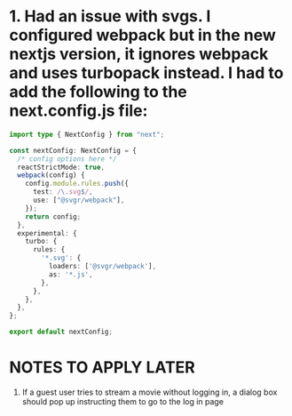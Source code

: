 # 1. Had an issue with svgs. I configured webpack but in the new nextjs version, it ignores webpack and uses turbopack instead. I had to add the following to the next.config.js file:
```ts
import type { NextConfig } from "next";

const nextConfig: NextConfig = {
  /* config options here */
  reactStrictMode: true,
  webpack(config) {
    config.module.rules.push({
      test: /\.svg$/,
      use: ["@svgr/webpack"],
    });
    return config;
  },
  experimental: {
    turbo: {
      rules: {
        '*.svg': {
          loaders: ['@svgr/webpack'],
          as: '*.js',
        },
      },
    },
  },
};

export default nextConfig;

```

# NOTES TO APPLY LATER
1. If a guest user tries to stream a movie without logging in, a dialog box should pop up instructing them to go to the log in page